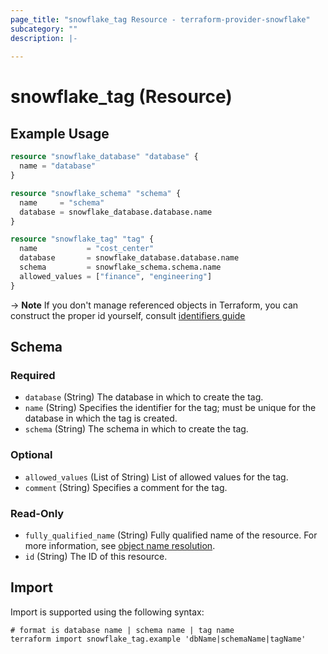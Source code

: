 ```yaml
---
page_title: "snowflake_tag Resource - terraform-provider-snowflake"
subcategory: ""
description: |-
  
---
```


# snowflake_tag (Resource)



## Example Usage

```terraform
resource "snowflake_database" "database" {
  name = "database"
}

resource "snowflake_schema" "schema" {
  name     = "schema"
  database = snowflake_database.database.name
}

resource "snowflake_tag" "tag" {
  name           = "cost_center"
  database       = snowflake_database.database.name
  schema         = snowflake_schema.schema.name
  allowed_values = ["finance", "engineering"]
}
```

-> **Note** If you don't manage referenced objects in Terraform, you can construct the proper id yourself, consult [identifiers guide](https://registry.terraform.io/providers/Snowflake-Labs/snowflake/latest/docs/guides/identifiers#new-computed-fully-qualified-name-field-in-resources)
<!-- TODO(SNOW-1634854): include an example showing both methods-->

<!-- schema generated by tfplugindocs -->
## Schema

### Required

- `database` (String) The database in which to create the tag.
- `name` (String) Specifies the identifier for the tag; must be unique for the database in which the tag is created.
- `schema` (String) The schema in which to create the tag.

### Optional

- `allowed_values` (List of String) List of allowed values for the tag.
- `comment` (String) Specifies a comment for the tag.

### Read-Only

- `fully_qualified_name` (String) Fully qualified name of the resource. For more information, see [object name resolution](https://docs.snowflake.com/en/sql-reference/name-resolution).
- `id` (String) The ID of this resource.

## Import

Import is supported using the following syntax:

```shell
# format is database name | schema name | tag name
terraform import snowflake_tag.example 'dbName|schemaName|tagName'
```
